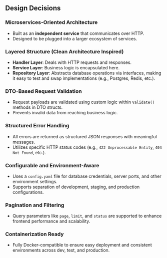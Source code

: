 
##  Design Decisions

### Microservices-Oriented Architecture
- Built as an **independent service** that communicates over HTTP.
- Designed to be plugged into a larger ecosystem of services.

### Layered Structure (Clean Architecture Inspired)
- **Handler Layer**: Deals with HTTP requests and responses.
- **Service Layer**: Business logic is encapsulated here.
- **Repository Layer**: Abstracts database operations via interfaces, making it easy to test and swap implementations (e.g., Postgres, Redis, etc.).

###  DTO-Based Request Validation
- Request payloads are validated using custom logic within `Validate()` methods in DTO structs.
- Prevents invalid data from reaching business logic.

###  Structured Error Handling
- All errors are returned as structured JSON responses with meaningful messages.
- Utilizes specific HTTP status codes (e.g., `422 Unprocessable Entity`, `404 Not Found`, etc.).

###  Configurable and Environment-Aware
- Uses a `config.yaml` file for database credentials, server ports, and other environment settings.
- Supports separation of development, staging, and production configurations.

###  Pagination and Filtering
- Query parameters like `page`, `limit`, and `status` are supported to enhance frontend performance and scalability.

### Containerization Ready
- Fully Docker-compatible to ensure easy deployment and consistent environments across dev, test, and production.